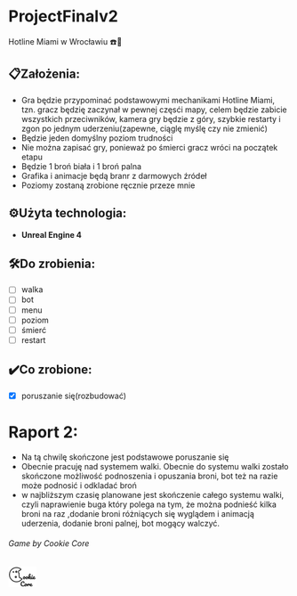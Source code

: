 # ProjectFinalv2

Hotline Miami w Wrocławiu ☎️🚋

## 📋Założenia:

- Gra będzie przypominać podstawowymi mechanikami Hotline Miami, tzn. gracz będzię zaczynał w pewnej częsći mapy, celem będzie zabicie wszystkich przeciwników, kamera gry będzie z góry, szybkie restarty i zgon po jednym uderzeniu(zapewne, ciąglę myślę czy nie zmienić)
- Będzie jeden domyślny poziom trudności
- Nie można zapisać gry, ponieważ po śmierci gracz wróci na początek etapu
- Będzie 1 broń biała i 1 broń palna
- Grafika i animacje będą branr z darmowych źródeł
- Poziomy zostaną zrobione ręcznie przeze mnie

## ⚙️Użyta technologia:

- **Unreal Engine 4**

## 🛠️Do zrobienia:

- [ ] walka
- [ ] bot
- [ ] menu
- [ ] poziom
- [ ] śmierć
- [ ] restart

## ✔️Co zrobione:

- [x] poruszanie się(rozbudować)


# Raport 2:

- Na tą chwilę skończone jest podstawowe poruszanie się
- Obecnie pracuję nad systemem walki. Obecnie do systemu walki zostało skończone możliwość podnoszenia i opuszania broni, bot też na razie może podnosić i odkladać broń
- w najbliższym czasię planowane jest skończenie całego systemu walki, czyli naprawienie buga który polega na tym, że można podnieść kilka broni na raz ,dodanie broni różniących się wyglądem i animacją uderzenia, dodanie broni palnej, bot mogący walczyć.


###### Game by Cookie Core 
![alt text](https://raw.githubusercontent.com/marcinu456/Logo/master/logocoockiecore_icon.png "Cookie Core logo")
